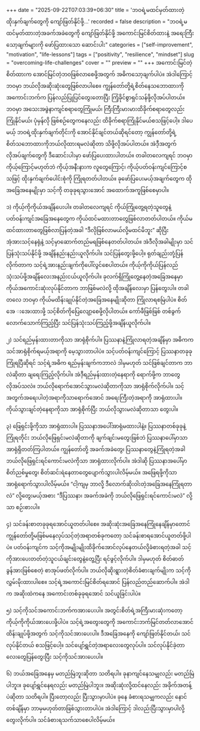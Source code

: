 +++
date = "2025-09-22T07:03:39+06:30"
title = 'ဘဝရဲ့မထင်မှတ်ထားတဲ့ ထိုးနှက်ချက်တွေကို ကျော်ဖြတ်နိုင်ဖို့…'
recorded = false
description = "ဘဝရဲ့မထင်မှတ်ထားတဲ့အခက်အခဲတွေကို ကျော်ဖြတ်နိုင်ဖို့ အကောင်းမြင်စိတ်ထားနဲ့ အရေးကြီးသော့ချက်များကို ဖော်ပြထားသော ဆောင်းပါး"
categories = ["self-improvement", "motivation", "life-lessons"]
tags = ["positivity", "resilience", "mindset"]
slug = "overcoming-life-challenges"
cover = ""
preview = ""
+++
အကောင်းမြင်တဲ့စိတ်ထားက အောင်မြင်တဲ့ဘဝဖြစ်လာစေဖို့အတွက် အဓိကသော့ချက်ပါပဲ။ အဲဒါကြောင့် ဘဝမှာ ဘယ်လိုအဆိုးဆုံးတွေဖြစ်လာပါစေ။ ကျွန်တော်တို့ရဲ့စိတ်နေသဘောထားကို အကောင်းဘက်က ပြန်လည်ပြုပြင်တွေးတောပြီး ကြံ့ခိုင်စွာရှင်သန်ဖို့လိုအပ်ပါတယ်။ ဘဝမှာ အသေးအဖွဲနာကျင်စရာတွေကြုံမယ်၊ ကြီးကြီးမားမားထိခိုက်စရာတွေလည်း ကြုံနိုင်မယ်၊ ပုံမှန်လို ဖြစ်စဉ်တွေကနေလည်း ထိခိုက်စရာကြုံနိုင်မယ်စသဖြင့်ပေါ့။ ဒါပေမယ့် ဘဝရဲ့ထိုးနှက်ချက်တိုင်းကို အောင်နိုင်ချင်တယ်ဆိုရင်တော့ ကျွန်တော်တို့ရဲ့စိတ်သဘောထားကိုဘယ်လိုထားရမလဲဆိုတာ သိဖို့လိုအပ်ပါတယ်။ အဲဒီ့အတွက်လိုအပ်ချက်တွေကို ဒီဆောင်းပါးမှာ ဖော်ပြပေးထားပါတယ်။
တခါတလေကျရင် ဘဝမှာ ကိုယ့်ကြောင့်မဟုတ်ဘဲ ကိုယ့်အနီးနားက လူတွေကြောင့်၊ ကိုယ့်ပတ်ဝန်းကျင်ကြောင့်စသဖြင့် ထိုးနှက်ချက်ပေါင်းစုံကို ကြုံရတတ်ပါတယ်။ ခုဖော်ပြပေးမယ့်အချက်တွေက ထိုအခြေအနေမျိုးမှာ သင့်ကို တခုခုရသွားအောင် အထောက်အကူဖြစ်စေမှာပါ။

၁) ကိုယ့်ကိုကိုယ်အချိန်ပေးပါ။
တခါတလေကျရင် ကိုယ်ကြုံတွေ့ရတဲ့သူတွေနဲ့ ပတ်ဝန်းကျင်အခြေအနေတွေက ကိုယ်ထင်မထားတာတွေဖြစ်လာတတ်ပါတယ်။ ကိုယ်မထင်ထားတာတွေဖြစ်လာပြန်တဲ့အခါ “ဒီလိုဖြစ်လာမယ်လို့မထင်မိဘူး” ဆိုပြီး အံ့အားသင့်နေရုံနဲ့ သင့်မှာဆောက်တည်မရဖြစ်နေတတ်ပါတယ်။ အဲဒီလိုအခါမျိုးမှာ သင်ပြန်သုံးသပ်နိုင်ဖို့ အချိန်နည်းနည်းယူလိုက်ပါ။ သင်ပြန်တွေးဖို့ပေါ့။ ရုတ်ချည်းတုံ့ပြန်လိုက်တာက သင့်ရဲ့အားနည်းချက်ကိုပေါ်လွင်စေပါတယ်။ ကိုယ့်ကိုကိုယ်ပြန်လည်သုံးသပ်ဖို့အချိန်လေးအနည်းငယ်ယူလိုက်ပါ။ ခုလက်ရှိကြုံတွေ့နေတဲ့အခြေအနေမှာ ကိုယ်အကောင်းဆုံးလုပ်နိုင်တာက ဘာဖြစ်မလဲလို့ ထိုအချိန်လေးမှာ ပြန်တွေးပါ။ တခါတလေ ဘဝမှာ ကိုယ်မထိန်းချုပ်နိုင်တဲ့အခြေအနေမျိုးဆိုတာ ကြုံလာရစမြဲပါပဲ။ စိတ်အေ
းအေးထားဖို့ သင့်စိတ်ကိုပြေလျော့စေဖို့လိုပါတယ်။ ကော်ဖီဖြစ်ဖြစ် တစ်ခွက်လောက်သောက်ကြည့်ပြီး သင်ပြန်သုံးသပ်ကြည့်ဖို့အချိန်ယူလိုက်ပါ။

၂) သင်ရည်မှန်းထားတာကိုသာ အာရုံစိုက်ပါ။
ပြဿနာနဲ့ကြုံလာရတဲ့အချိန်မှာ အဓိကက သင်အာရုံစိုက်ရမယ့်အရာကို မေ့သွားတာပါပဲ။ သင့်ပတ်ဝန်းကျင်ကြောင့် ပြဿနာတခုခုကြုံရပြီဆိုရင် သင့်ရဲ့အဓိက ရည်မှန်းချက်ကဘာလဲ ဒါမှမဟုတ် သင်ဖြစ်ချင်တာက ဘာလဲဆိုတာ ချရေးကြည့်လိုက်ပါ။ အဲဒီ့ရည်မှန်းထားတဲ့နေရာကို ရောက်ဖို့က ဘာတွေလိုအပ်သလဲ။ ဘယ်လိုရောက်အောင်သွားမလဲဆိုတာကိုသာ အာရုံစိုက်လိုက်ပါ။ သင့်အတွက်အရေးပါတဲ့အရာကိုသာရောက်အောင် အရေးကြီးတဲ့အရာကို အာရုံထားပါ။ ကိုယ်သွားချင်တဲ့နေရာကိုသာ အာရုံစိုက်ပြီး ဘယ်လိုသွားမလဲဆိုတာသာ တွေးပါ။

၃) ဖြေရှင်းဖို့ကိုသာ အာရုံထားပါ။ ပြဿနာအပေါ်အာရုံမထားပါနဲ့။
ပြဿနာတစ်ခုခုနဲ့ကြုံရတိုင်း ဘယ်လိုဖြေရှင်းမလဲဆိုတာကို ချက်ချင်းမတွေးဖြစ်ဘဲ ပြဿနာပေါ်မှာသာ အာရုံရှိတတ်ကြပါတယ်။ ကျွန်တော်တို့ အခက်အခဲတွေ၊ ပြဿနာတွေနဲ့ကြုံရတဲ့အခါ ဘယ်လိုဖြေရှင်းရင်ကောင်းမလဲကိုသာ အာရုံထားလိုက်ပါ။ အဲဒါဆို ပြဿနာအပေါ်မှာ စိတ်ညစ်မှုတွေ၊ စိတ်ဆင်းရဲနေတာတွေပျောက်သွားပါလိမ့်မယ်။ အဖြေရဖို့ကိုသာ အာရုံရောက်သွားပါလိမ့်မယ်။ “ငါ့ကျမှ ဘာလို့ ဒီလောက်ဆိုးဝါးတဲ့အခြေအနေကြုံရတာလဲ” လို့တွေးမယ့်အစား “ဒီပြဿနာ၊ အခက်အခဲကို ဘယ်လိုဖြေရှင်းရင်ကောင်းမလဲ” လို့သာ စဉ်းစားပါ။

၄) သင်ခန်းစာတခုခုရအောင်ယူတတ်ပါစေ။
အဆိုးဆုံးအခြေအနေကြုံနေချိန်မှာတောင် ကျွန်တော်တို့မဖြစ်မနေလုပ်သင့်တဲ့အရာတစ်ခုကတော့ သင်ခန်းစာရအောင်ယူတတ်ဖို့ပါပဲ။ ပတ်ဝန်းကျင်က သင့်ကိုအမျိုးမျိုးထိခိုက်အောင်လုပ်နေတယ်လို့ခံစားရတဲ့အခါ သင့်ကိုအားပေးတတ်တဲ့သူငယ်ချင်းတွေနဲ့တွေ့ပြီး ရင်ဖွင့်လိုက်ပါ။ ဒါမှမဟုတ် စိတ်ဓာတ်ခွန်အားဖြစ်စေတဲ့ စာအုပ်ဖတ်လိုက်ပါ။ ဘယ်လိုဆိုးရွားတဲ့စိတ်ခံစားချက်မျိုးက သင့်ကိုလွှမ်းမိုးထားပါစေ။ သင့်ရဲ့အကောင်းမြင်စိတ်ရအောင် ပြန်လည်တည်ဆောက်ပါ။ အဲဒါက အဆိုးထဲကနေ အကောင်းတစ်ခုခုရအောင် သင်ယူခြင်းပါပဲ။

၅) သင့်ကိုသင်အကောင်းဘက်ကအားပေးပါ။
အတွင်းစိတ်ရဲ့အကြီးမားဆုံးကတော့ ကိုယ့်ကိုကိုယ်အားပေးဖို့ပါပဲ။ သင့်ရဲ့အတွေးတွေကို အကောင်းဘက်မြင်တတ်လာအောင် ထိန်းချုပ်ဖို့အတွက် သင့်ကိုသင်အားပေးပါ။ ဒီအခြေအနေကို ကျော်ဖြတ်နိုင်တယ်၊ သင်လုပ်နိုင်တယ် စသဖြင့်ပေါ့။ သင်ပျော်ရွှင်တဲ့အရာလေးတွေလုပ်ပါ။ သင်လုပ်နိုင်ခဲ့တာလေးတွေပြန်တွေးပြီး သင့်ကိုသင်အားပေးပါ။

၆) ဘယ်အခြေအနေမှ မတည်မြဲဘူးဆိုတာ သတိရပါ။
ခုနာကျင်နေသမျှလည်း မတည်မြဲပါဘူး။ ခုပျော်ရွှင်နေရလည်း မတည်မြဲပါဘူး။ အဆိုးဆုံးလို့ထင်နေလည်း အခိုက်အတန့်ပဲဆိုတာ သတိရပါ။ ပြီးတော့လည်း ပြီးသွားမှာပါပဲ။ ခုနေ ခံစားရသမျှကလည်း နောင်တစ်ချိန်မှာ ဘာမှမဟုတ်တာဖြစ်သွားတာပါပဲ။ အဲဒါကြောင့် ဒါလည်းပြီးသွားမှာပါလို့ တွေးလိုက်ပါ။ သင်ခံစားရသက်သာစေပါလိမ့်မယ်။ 